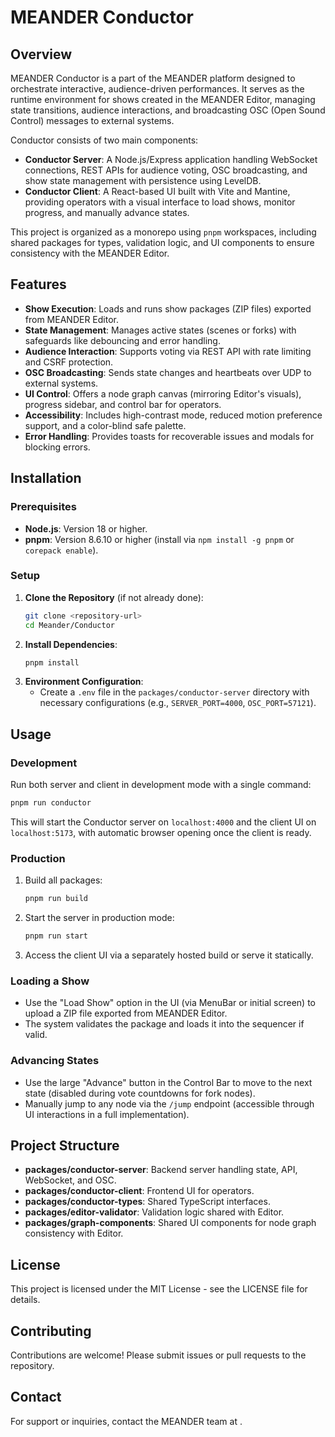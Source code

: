 # MEANDER Conductor

## Overview

MEANDER Conductor is a part of the MEANDER platform designed to orchestrate interactive, audience-driven performances. It serves as the runtime environment for shows created in the MEANDER Editor, managing state transitions, audience interactions, and broadcasting OSC (Open Sound Control) messages to external systems.

Conductor consists of two main components:
- **Conductor Server**: A Node.js/Express application handling WebSocket connections, REST APIs for audience voting, OSC broadcasting, and show state management with persistence using LevelDB.
- **Conductor Client**: A React-based UI built with Vite and Mantine, providing operators with a visual interface to load shows, monitor progress, and manually advance states.

This project is organized as a monorepo using `pnpm` workspaces, including shared packages for types, validation logic, and UI components to ensure consistency with the MEANDER Editor.

## Features

- **Show Execution**: Loads and runs show packages (ZIP files) exported from MEANDER Editor.
- **State Management**: Manages active states (scenes or forks) with safeguards like debouncing and error handling.
- **Audience Interaction**: Supports voting via REST API with rate limiting and CSRF protection.
- **OSC Broadcasting**: Sends state changes and heartbeats over UDP to external systems.
- **UI Control**: Offers a node graph canvas (mirroring Editor's visuals), progress sidebar, and control bar for operators.
- **Accessibility**: Includes high-contrast mode, reduced motion preference support, and a color-blind safe palette.
- **Error Handling**: Provides toasts for recoverable issues and modals for blocking errors.

## Installation

### Prerequisites
- **Node.js**: Version 18 or higher.
- **pnpm**: Version 8.6.10 or higher (install via `npm install -g pnpm` or `corepack enable`).

### Setup
1. **Clone the Repository** (if not already done):
   ```bash
   git clone <repository-url>
   cd Meander/Conductor
   ```
2. **Install Dependencies**:
   ```bash
   pnpm install
   ```
3. **Environment Configuration**:
   - Create a `.env` file in the `packages/conductor-server` directory with necessary configurations (e.g., `SERVER_PORT=4000`, `OSC_PORT=57121`).

## Usage

### Development
Run both server and client in development mode with a single command:
```bash
pnpm run conductor
```
This will start the Conductor server on `localhost:4000` and the client UI on `localhost:5173`, with automatic browser opening once the client is ready.

### Production
1. Build all packages:
   ```bash
   pnpm run build
   ```
2. Start the server in production mode:
   ```bash
   pnpm run start
   ```
3. Access the client UI via a separately hosted build or serve it statically.

### Loading a Show
- Use the "Load Show" option in the UI (via MenuBar or initial screen) to upload a ZIP file exported from MEANDER Editor.
- The system validates the package and loads it into the sequencer if valid.

### Advancing States
- Use the large "Advance" button in the Control Bar to move to the next state (disabled during vote countdowns for fork nodes).
- Manually jump to any node via the `/jump` endpoint (accessible through UI interactions in a full implementation).

## Project Structure

- **packages/conductor-server**: Backend server handling state, API, WebSocket, and OSC.
- **packages/conductor-client**: Frontend UI for operators.
- **packages/conductor-types**: Shared TypeScript interfaces.
- **packages/editor-validator**: Validation logic shared with Editor.
- **packages/graph-components**: Shared UI components for node graph consistency with Editor.

## License

This project is licensed under the MIT License - see the LICENSE file for details.

## Contributing

Contributions are welcome! Please submit issues or pull requests to the repository.

## Contact

For support or inquiries, contact the MEANDER team at <support-email>.
